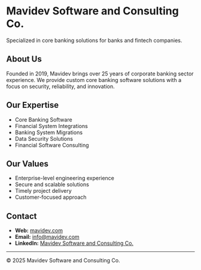# Mavidev Software and Consulting Co.

Specialized in core banking solutions for banks and fintech companies.

## About Us

Founded in 2019, Mavidev brings over 25 years of corporate banking sector experience. We provide custom core banking software solutions with a focus on security, reliability, and innovation.

## Our Expertise

- Core Banking Software
- Financial System Integrations
- Banking System Migrations
- Data Security Solutions
- Financial Software Consulting

## Our Values

- Enterprise-level engineering experience
- Secure and scalable solutions
- Timely project delivery
- Customer-focused approach

## Contact

- **Web:** [mavidev.com](https://mavidev.com)
- **Email:** info@mavidev.com
- **LinkedIn:** [Mavidev Software and Consulting Co.](https://www.linkedin.com/company/mavidev-software)

---

© 2025 Mavidev Software and Consulting Co.
